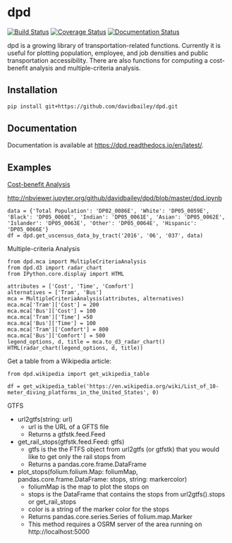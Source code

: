 # dpd

[![Build Status](https://travis-ci.com/davidbailey/dpd.svg?branch=master)](https://travis-ci.com/davidbailey/dpd)
[![Coverage Status](https://coveralls.io/repos/github/davidbailey/dpd/badge.svg?branch=master)](https://coveralls.io/github/davidbailey/dpd?branch=master)
[![Documentation Status](https://readthedocs.org/projects/dpd/badge/?version=latest)](https://dpd.readthedocs.io/en/latest/?badge=latest)

dpd is a growing library of transportation-related functions. Currently it is useful for plotting population, employee, and job densities and public transportation accessibility. There are also functions for computing a cost-benefit analysis and multiple-criteria analysis.

Installation
--------

```bash
pip install git+https://github.com/davidbailey/dpd.git
```

Documentation
--------

Documentation is available at https://dpd.readthedocs.io/en/latest/.


Examples
--------

[Cost-benefit Analysis](https://dpd.readthedocs.io/en/latest/notebooks/cba.html)


http://nbviewer.jupyter.org/github/davidbailey/dpd/blob/master/dpd.ipynb

```
data = {'Total Population': 'DP02_0086E', 'White': 'DP05_0059E', 'Black': 'DP05_0060E', 'Indian': 'DP05_0061E', 'Asian': 'DP05_0062E', 'Islander': 'DP05_0063E', 'Other': 'DP05_0064E', 'Hispanic': 'DP05_0066E'}
df = dpd.get_uscensus_data_by_tract('2016', '06', '037', data)
```

Multiple-criteria Analysis
```
from dpd.mca import MultipleCriteriaAnalysis
from dpd.d3 import radar_chart
from IPython.core.display import HTML

attributes = ['Cost', 'Time', 'Comfort']
alternatives = ['Tram', 'Bus']
mca = MultipleCriteriaAnalysis(attributes, alternatives)
mca.mca['Tram']['Cost'] = 200
mca.mca['Bus']['Cost'] = 100
mca.mca['Tram']['Time'] =50
mca.mca['Bus']['Time'] = 100
mca.mca['Tram']['Comfort'] = 800
mca.mca['Bus']['Comfort'] = 500
legend_options, d, title = mca.to_d3_radar_chart()
HTML(radar_chart(legend_options, d, title))
```

Get a table from a Wikipedia article:
```
from dpd.wikipedia import get_wikipedia_table

df = get_wikipedia_table('https://en.wikipedia.org/wiki/List_of_10-meter_diving_platforms_in_the_United_States', 0)
```

GTFS
* url2gtfs(string: url)
    * url is the URL of a GFTS file
    * Returns a gtfstk.feed.Feed
* get_rail_stops(gtfstk.feed.Feed: gtfs)
    * gtfs is the the FTFS object from url2gtfs (or gtfstk) that you would like to get only the rail stops from
    * Returns a pandas.core.frame.DataFrame
* plot_stops(folium.folium.Map: foliumMap, pandas.core.frame.DataFrame: stops, string: markercolor)
    * foliumMap is the map to plot the stops on
    * stops is the DataFrame that contains the stops from url2gtfs().stops or get_rail_stops
    * color is a string of the marker color for the stops
    * Returns pandas.core.series.Series of folium.map.Marker
    * This method requires a OSRM server of the area running on http://localhost:5000
